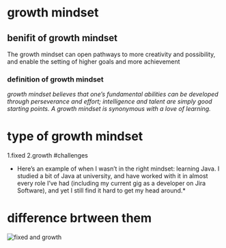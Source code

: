 # growth mindset
## benifit of growth mindset
The growth mindset can open pathways to more creativity and possibility, and enable the setting of higher goals and more achievement
### definition of growth mindset
*growth mindset believes that one’s fundamental abilities can be developed through perseverance and effort; intelligence and talent are simply good starting points. A growth mindset is synonymous with a love of learning.*
# type of growth mindset
1.fixed 
2.growth
#challenges 
* Here’s an example of when I wasn’t in the right mindset: learning Java. I studied a bit of Java at university, and have worked with it in almost every role I’ve had (including my current gig as a developer on Jira Software), and yet I still find it hard to get my head around.*
# difference brtween them 
![fixed and growth](https://www.techtello.com/wp-content/uploads/2020/06/fixed-mindset-vs-growth-mindset-chart.png)
